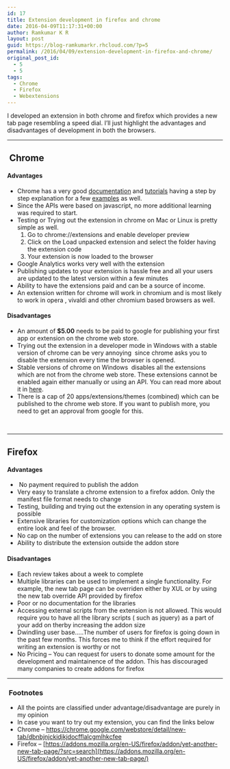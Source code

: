 ```yaml
---
id: 17
title: Extension development in firefox and chrome
date: 2016-04-09T11:17:31+00:00
author: Ramkumar K R
layout: post
guid: https://blog-ramkumarkr.rhcloud.com/?p=5
permalink: /2016/04/09/extension-development-in-firefox-and-chrome/
original_post_id:
  - 5
  - 5
tags:
  - Chrome
  - Firefox
  - Webextensions
---
```

I developed an extension in both chrome and firefox which provides a new tab page resembling a speed dial. I&#8217;ll just highlight the advantages and disadvantages of development in both the browsers.

* * *

##  Chrome

#### Advantages

  * Chrome has a very good [documentation](https://developer.chrome.com/extensions/api_index) and [tutorials](https://developer.chrome.com/extensions/getstarted) having a step by step explanation for a few [examples](https://developer.chrome.com/extensions/samples) as well.
  * Since the APIs were based on javascript, no more additional learning was required to start.
  * Testing or Trying out the extension in chrome on Mac or Linux is pretty simple as well. 
      1. Go to chrome://extensions and enable developer preview
      2. Click on the Load unpacked extension and select the folder having the extension code
      3. Your extension is now loaded to the browser
  * Google Analytics works very well with the extension
  * Publishing updates to your extension is hassle free and all your users are updated to the latest version within a few minutes
  * Ability to have the extensions paid and can be a source of income.
  * An extension written for chrome will work in chromium and is most likely to work in opera , vivaldi and other chromium based browsers as well.

#### Disadvantages

  * An amount of **$5.00** needs to be paid to google for publishing your first app or extension on the chrome web store.
  * Trying out the extension in a developer mode in Windows with a stable version of chrome can be very annoying  since chrome asks you to disable the extension every time the browser is opened.
  * Stable versions of chrome on Windows  disables all the extensions which are not from the chrome web store. These extensions cannot be enabled again either manually or using an API. You can read more about it in [here](http://www.howtogeek.com/191364/how-do-you-re-enable-non-web-store-extensions-in-the-stable-and-beta-channels-of-chrome/).
  * There is a cap of 20 apps/extensions/themes (combined) which can be published to the chrome web store. If you want to publish more, you need to get an approval from google for this.

&nbsp;

* * *

## Firefox

#### Advantages

  *  No payment required to publish the addon
  * Very easy to translate a chrome extension to a firefox addon. Only the manifest file format needs to change
  * Testing, building and trying out the extension in any operating system is possible
  * Extensive libraries for customization options which can change the entire look and feel of the browser.
  * No cap on the number of extensions you can release to the add on store
  * Ability to distribute the extension outside the addon store

#### Disadvantages

  * Each review takes about a week to complete
  * Multiple libraries can be used to implement a single functionality. For example, the new tab page can be overriden either by XUL or by using the new tab override API provided by firefox
  * Poor or no documentation for the libraries
  * Accessing external scripts from the extension is not allowed. This would require you to have all the library scripts ( such as jquery) as a part of your add on therby increasing the addon size
  * Dwindling user base&#8230;..The number of users for firefox is going down in the past few months. This forces me to think if the effort required for writing an extension is worthy or not
  * No Pricing &#8211; You can request for users to donate some amount for the development and maintainence of the addon. This has discouraged many companies to create addons for firefox

* * *

###  Footnotes

  * All the points are classified under advantage/disadvantage are purely in my opinion
  * In case you want to try out my extension, you can find the links below
  * Chrome &#8211; <https://chrome.google.com/webstore/detail/new-tab/dbnbjnjckidjkjdocfflalcgmlhkcfee>
  * Firefox &#8211; [https://addons.mozilla.org/en-US/firefox/addon/yet-another-new-tab-page/?src=search](https://addons.mozilla.org/en-US/firefox/addon/yet-another-new-tab-page/)

&nbsp;

&nbsp;